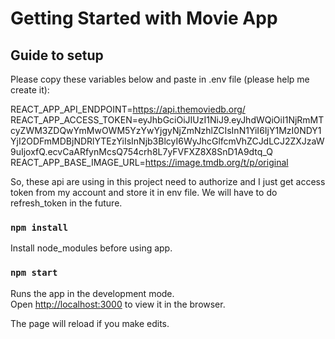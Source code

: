 # Getting Started with Movie App

## Guide to setup

Please copy these variables below and paste in .env file (please help me create it):

REACT_APP_API_ENDPOINT=https://api.themoviedb.org/
REACT_APP_ACCESS_TOKEN=eyJhbGciOiJIUzI1NiJ9.eyJhdWQiOiI1NjRmMTcyZWM3ZDQwYmMwOWM5YzYwYjgyNjZmNzhlZCIsInN1YiI6IjY1MzI0NDY1YjI2ODFmMDBjNDRlYTEzYiIsInNjb3BlcyI6WyJhcGlfcmVhZCJdLCJ2ZXJzaW9uIjoxfQ.ecvCaARfynMcsQ754crh8L7yFVFXZ8X8SnD1A9dtq_Q
REACT_APP_BASE_IMAGE_URL=https://image.tmdb.org/t/p/original

So, these api are using in this project need to authorize and I just get access token from my account and store it in env file. We will have to do refresh_token in the future.

### `npm install`
Install node_modules before using app.

### `npm start`

Runs the app in the development mode.\
Open [http://localhost:3000](http://localhost:3000) to view it in the browser.

The page will reload if you make edits.
